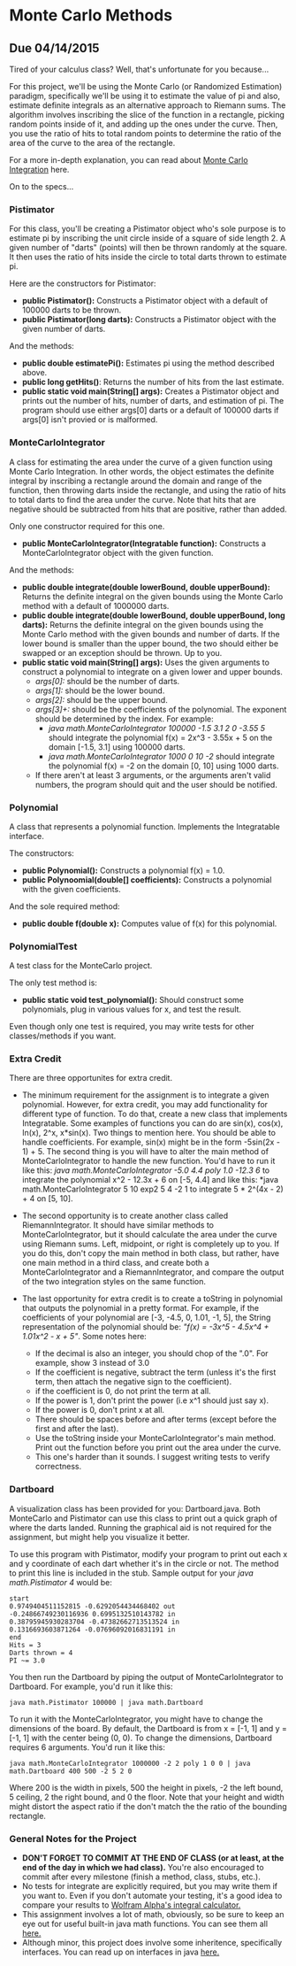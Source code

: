 # Monte Carlo Methods
## Due 04/14/2015

Tired of your calculus class? Well, that's unfortunate for you because...

For this project, we'll be using the Monte Carlo (or Randomized Estimation) paradigm, specifically
we'll be using it to estimate the value of pi and also, estimate definite integrals as an alternative
approach to Riemann sums. The algorithm involves
inscribing the slice of the function in a rectangle, picking random points inside of it,
and adding up the ones under the curve. Then, you use the ratio of hits to total random points
to determine the ratio of the area of the curve to the area of the rectangle.

For a more in-depth explanation, you can read about
[Monte Carlo Integration](http://en.wikipedia.org/wiki/Monte_Carlo_integration) here.

On to the specs...

### Pistimator

For this class, you'll be creating a Pistimator object who's sole purpose is to estimate pi
by inscribing the unit circle inside of a square of side length 2. A given number of "darts"
(points) will then be thrown randomly at the square. It then uses the ratio of hits inside the circle
to total darts thrown to estimate pi.

Here are the constructors for Pistimator:

* **public Pistimator():** Constructs a Pistimator object with a default of 100000 darts to be thrown.
* **public Pistimator(long darts):** Constructs a Pistimator object with the given number of darts.

And the methods:

* **public double estimatePi():** Estimates pi using the method described above.
* **public long getHits()**: Returns the number of hits from the last estimate.
* **public static void main(String[] args):** Creates a Pistimator object and prints out the number of hits,
number of darts, and estimation of pi. The program should use either args[0] darts or a default of 100000 darts
if args[0] isn't provied or is malformed.

### MonteCarloIntegrator

A class for estimating the area under the curve of a given function using Monte Carlo Integration. In other words, the object
estimates the definite integral by inscribing a rectangle around the domain and range of the function, then throwing darts
inside the rectangle, and using the ratio of hits to total darts to find the area under the curve. Note that
hits that are negative should be subtracted from hits that are positive, rather than added.

Only one constructor required for this one.

* **public MonteCarloIntegrator(Integratable function):** Constructs a MonteCarloIntegrator object with the given function.

And the methods:

* **public double integrate(double lowerBound, double upperBound):** Returns the definite integral on the given bounds using the
Monte Carlo method with a default of 1000000 darts.
* **public double integrate(double lowerBound, double upperBound, long darts):** Returns the definite integral on the given bounds using the
Monte Carlo method with the given bounds and number of darts. If the lower bound is smaller than the upper bound, the two
should either be swapped or an exception should be thrown. Up to you.
* **public static void main(String[] args):** Uses the given arguments to construct a polynomial to integrate on a given lower and upper bounds.
    * *args[0]:* should be the number of darts.
    * *args[1]:* should be the lower bound.
    * *args[2]:* should be the upper bound.
    * *args[3]+:* should be the coefficients of the polynomial. The exponent should be determined by the index. For example:
        * *java math.MonteCarloIntegrator 100000 -1.5 3.1 2 0 -3.55 5*
    should integrate the polynomial f(x) = 2x^3 - 3.55x + 5 on the domain [-1.5, 3.1] using 100000 darts.
        * *java math.MonteCarloIntegrator 1000 0 10 -2*
    should integrate the polynomial f(x) = -2 on the domain [0, 10] using 1000 darts.
    * If there aren't at least 3 arguments, or the arguments aren't valid numbers, the program should quit
    and the user should be notified.

### Polynomial

A class that represents a polynomial function. Implements the Integratable interface.

The constructors:

* **public Polynomial():** Constructs a polynomial f(x) = 1.0.
* **public Polynoomial(double[] coefficients):** Constructs a polynomial with the given coefficients.

And the sole required method:

* **public double f(double x):** Computes value of f(x) for this polynomial.

### PolynomialTest

A test class for the MonteCarlo project.

The only test method is:

* **public static void test_polynomial():** Should construct some polynomials,
plug in various values for x, and test the result.

Even though only one test is required, you may write tests for other classes/methods if you want.

### Extra Credit

There are three opportunites for extra credit.

* The minimum requirement for the assignment is to integrate a given polynomial. However, for extra credit, you may add functionality
for different type of function. To do that, create a new class that implements Integratable. Some examples of functions you can do are
sin(x), cos(x), ln(x), 2^x, x*sin(x). Two things to mention here. You should be able to handle coefficients. For example, sin(x) might be
in the form -5sin(2x - 1) + 5. The second thing is you will have to alter the main method of MonteCarloIntegrator to handle the new function.
You'd have to run it like this: *java math.MonteCarloIntegrator -5.0 4.4 poly 1.0 -12.3 6* to integrate the polynomial x^2 - 12.3x + 6 on [-5, 4.4]
and like this: *java math.MonteCarloIntegrator 5 10 exp2 5 4 -2 1 to integrate 5 * 2^(4x - 2) + 4 on [5, 10].

* The second opportunity is to create another class called RiemannIntegrator. It should have similar methods to MonteCarloIntegrator, but
it should calculate the area under the curve using Riemann sums. Left, midpoint, or right is completely up to you. If you do this, don't
copy the main method in both class, but rather, have one main method in a third class, and create both a MonteCarloIntegrator and a RiemannIntegrator,
and compare the output of the two integration styles on the same function.

* The last opportunity for extra credit is to create a toString in polynomial that outputs the polynomial in a pretty format. For example,
if the coefficients of your polynomial are [-3, -4.5, 0, 1.01, -1, 5], the String representation of the polynomial should be:
*"f(x) = -3x^5 - 4.5x^4 + 1.01x^2 - x + 5"*. Some notes here:
    * If the decimal is also an integer, you should chop of the ".0". For example, show 3 instead of 3.0
    * If the coefficient is negative, subtract the term (unless it's the first term, then attach the negative sign to the coefficient).
    * if the coefficient is 0, do not print the term at all.
    * If the power is 1, don't print the power (i.e x^1 should just say x).
    * If the power is 0, don't print x at all.
    * There should be spaces before and after terms (except before the first and after the last).
    * Use the toString inside your MonteCarloIntegrator's main method. Print out the function before you print out the area under the curve.
    * This one's harder than it sounds. I suggest writing tests to verify correctness.

### Dartboard

A visualization class has been provided for you: Dartboard.java. Both MonteCarlo and Pistimator can use this class
to print out a quick graph of where the darts landed. Running the graphical aid is not required for the assignment,
but might help you visualize it better.

To use this program with Pistimator, modify your program to print out each x and y coordinate of each dart
whether it's in the circle or not. The method to print this line is included in the stub.
Sample output for your *java math.Pistimator 4* would be:

    start
    0.9749404511152815 -0.6292054434468402 out
    -0.24866749230116936 0.6995132510143782 in
    0.38795945930283704 -0.47382662713513524 in
    0.1316693603871264 -0.07696092016831191 in
    end
    Hits = 3
    Darts thrown = 4
    PI ~= 3.0


You then run the Dartboard by piping the output of MonteCarloIntegrator to Dartboard.
For example, you'd run it like this:

    java math.Pistimator 100000 | java math.Dartboard

To run it with the MonteCarloIntegrator, you might have to change the dimensions of the board.
By default, the Dartboard is from x = [-1, 1] and y = [-1, 1] with the center being (0, 0).
To change the dimensions, Dartboard requires 6 arguments. You'd run it like this:

    java math.MonteCarloIntegrator 1000000 -2 2 poly 1 0 0 | java math.Dartboard 400 500 -2 5 2 0

Where 200 is the width in pixels, 500 the height in pixels, -2 the left bound, 5 ceiling, 2 the right bound,
and 0 the floor. Note that your height and width might distort the aspect ratio if the don't match the
the ratio of the bounding rectangle.


### General Notes for the Project

* **DON'T FORGET TO COMMIT AT THE END OF CLASS (or at least, at the end of the day in which we had class).**
You're also encouraged to commit after every milestone (finish a method, class, stubs, etc.).
* No tests for integrate are explicitly required, but you may write them if you want to. Even if you don't
automate your testing, it's a good idea to  compare your results to
[Wolfram Alpha's integral calculator.](http://www.wolframalpha.com/input/?i=definite+integral)
* This assignment involves a lot of math, obviously, so be sure to keep an eye out for useful built-in java math functions. You can
see them all [here.](http://docs.oracle.com/javase/7/docs/api/java/lang/Math.html)
* Although minor, this project does involve some inheritence, specifically interfaces. You can read up on interfaces in java
[here.](http://docs.oracle.com/javase/tutorial/java/concepts/interface.html)

